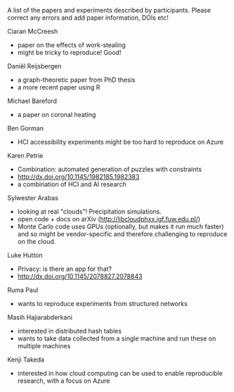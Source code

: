 A list of the papers and experiments described by participants. Please
correct any errors and add paper information, DOIs etc!

Ciaran McCreesh
- paper on the effects of work-stealing
- might be tricky to reproduce! Good!

Daniël Reijsbergen
- a graph-theoretic paper from PhD thesis
- a more recent paper using R

Michael Bareford
- a paper on coronal heating

Ben Gorman
- HCI accessibility experiments might be too hard to reproduce on
  Azure

Karen Petrie
- Combination: automated generation of puzzles with constraints
- http://dx.doi.org/10.1145/1982185.1982383
- a combination of HCI and AI research

Sylwester Arabas
- looking at real "clouds"! Precipitation simulations.
- open code + docs on arXiv (http://libcloudphxx.igf.fuw.edu.pl/)
- Monte Carlo code uses GPUs (optionally, but makes it run much faster)
  and so might be vendor-specific and therefore challenging
  to reproduce on the cloud.

Luke Hutton
- Privacy: is there an app for that?
- http://dx.doi.org/10.1145/2078827.2078843

Ruma Paul
- wants to reproduce experiments from structured networks

Masih Hajiarabderkani
- interested in distributed hash tables
- wants to take data collected from a single machine and run these on
  multiple machines

Kenji Takeda
- interested in how cloud computing can be used to enable reproducible research, with a focus on Azure
